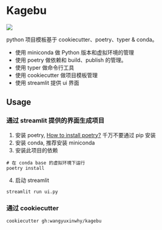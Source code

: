 # Kagebu
![](https://socialify.git.ci/wangyuxinwhy/kagebu/image?description=1&font=Raleway&forks=1&issues=1&language=1&owner=1&pattern=Floating%20Cogs&pulls=1&stargazers=1&theme=Light)

python 项目模板基于 cookiecutter、poetry、typer & conda。

- 使用 miniconda 做 Python 版本和虚拟环境的管理
- 使用 poetry 做依赖和 build、publish 的管理。
- 使用 typer 做命令行工具
- 使用 cookiecutter 做项目模板管理
- 使用 streamlit 提供 ui 界面

## Usage

### 通过 streamlit 提供的界面生成项目

1. 安装 poetry, [How to install poetry?](https://python-poetry.org/docs/#installation) 千万不要通过 pip 安装
2. 安装 conda, 推荐安装 miniconda
3. 安装此项目的依赖
```shell script
# 在 conda base 的虚拟环境下运行
poetry install
```
4. 启动 streamlit
```shell script
streamlit run ui.py
```

### 通过 cookiecutter

```shell script
cookiecutter gh:wangyuxinwhy/kagebu
```